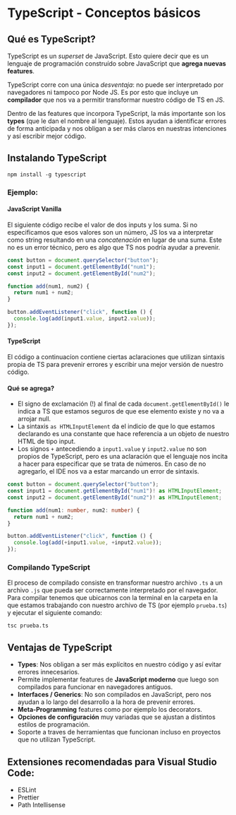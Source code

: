 # TypeScript - Conceptos básicos

## Qué es TypeScript?

TypeScript es un _superset_ de JavaScript. Esto quiere decir que es un lenguaje de programación construído sobre JavaScript que **agrega nuevas features**.

TypeScript corre con una única _desventaja_: no puede ser interpretado por navegadores ni tampoco por Node JS. Es por esto que incluye un **compilador** que nos va a permitir transformar nuestro código de TS en JS.

Dentro de las features que incorpora TypeScript, la más importante son los **types** (que le dan el nombre al lenguaje). Estos ayudan a identificar errores de forma anticipada y nos obligan a ser más claros en nuestras intenciones y así escribir mejor código.

## Instalando TypeScript

```
npm install -g typescript
```

### Ejemplo:

#### **JavaScript Vanilla**

El siguiente código recibe el valor de dos inputs y los suma. Si no especificamos que esos valores son un número, JS los va a interpretar como string resultando en una _concatenación_ en lugar de una suma. Este no es un error técnico, pero es algo que TS nos podría ayudar a prevenir.

```js
const button = document.querySelector("button");
const input1 = document.getElementById("num1");
const input2 = document.getElementById("num2");

function add(num1, num2) {
  return num1 + num2;
}

button.addEventListener("click", function () {
  console.log(add(input1.value, input2.value));
});
```

#### **TypeScript**

El código a continuacíon contiene ciertas aclaraciones que utilizan sintaxis propia de TS para prevenir errores y escribir una mejor versión de nuestro código.

#### Qué se agrega?

- El signo de exclamación (!) al final de cada `document.getElementById()` le indica a TS que estamos seguros de que ese elemento existe y no va a arrojar null.
- La sintaxis `as HTMLInputElement` da el indicio de que lo que estamos declarando es una constante que hace referencia a un objeto de nuestro HTML de tipo input.
- Los signos `+` antecediendo a `input1.value` y `input2.value` no son propios de TypeScript, pero es una aclaración que el lenguaje nos incita a hacer para especificar que se trata de números. En caso de no agregarlo, el IDE nos va a estar marcando un error de sintaxis.

```ts
const button = document.querySelector("button");
const input1 = document.getElementById("num1")! as HTMLInputElement;
const input2 = document.getElementById("num2")! as HTMLInputElement;

function add(num1: number, num2: number) {
  return num1 + num2;
}

button.addEventListener("click", function () {
  console.log(add(+input1.value, +input2.value));
});
```

### Compilando TypeScript

El proceso de compilado consiste en transformar nuestro archivo `.ts` a un archivo `.js` que pueda ser correctamente interpretado por el navegador.
Para compilar tenemos que ubicarnos con la terminal en la carpeta en la que estamos trabajando con nuestro archivo de TS (por ejemplo `prueba.ts`) y ejecutar el siguiente comando:

```
tsc prueba.ts
```

## Ventajas de TypeScript

- **Types**: Nos obligan a ser más explícitos en nuestro código y así evitar errores innecesarios.
- Permite implementar features de **JavaScript moderno** que luego son compilados para funcionar en navegadores antiguos.
- **Interfaces / Generics**: No son compilados en JavaScript, pero nos ayudan a lo largo del desarrollo a la hora de prevenir errores.
- **Meta-Programming** features como por ejemplo los decorators.
- **Opciones de configuración** muy variadas que se ajustan a distintos estilos de programación.
- Soporte a traves de herramientas que funcionan incluso en proyectos que no utilizan TypeScript.

## Extensiones recomendadas para Visual Studio Code:

- ESLint
- Prettier
- Path Intellisense
